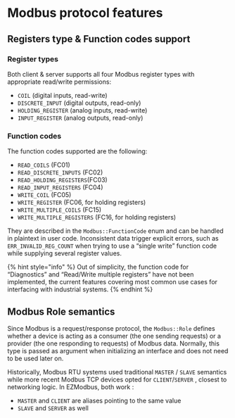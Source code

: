 # Modbus protocol features

## Registers type & Function codes support

### Register types

Both client & server supports all four Modbus register types with appropriate read/write permissions:

* `COIL` (digital inputs, read-write)
* `DISCRETE_INPUT` (digital outputs, read-only)
* `HOLDING_REGISTER` (analog inputs, read-write)
* `INPUT_REGISTER` (analog outputs, read-only)

### Function codes

The function codes supported are the following:

* `READ_COILS` (FC01)
* `READ_DISCRETE_INPUTS` (FC02)
* `READ_HOLDING_REGISTERS`(FC03)
* `READ_INPUT_REGISTERS` (FC04)
* `WRITE_COIL` (FC05)
* `WRITE_REGISTER` (FC06, for holding registers)
* `WRITE_MULTIPLE_COILS` (FC15)
* `WRITE_MULTIPLE_REGISTERS` (FC16, for holding registers)

They are described in the `Modbus::FunctionCode` enum and can be handled in plaintext in user code. Inconsistent data trigger explicit errors, such as `ERR_INVALID_REG_COUNT` when trying to use a “single write” function code while supplying several register values.

{% hint style="info" %}
Out of simplicity, the function code for “Diagnostics” and “Read/Write multiple registers” have not been implemented, the current features covering most common use cases for interfacing with industrial systems.
{% endhint %}

## Modbus Role semantics

Since Modbus is a request/response protocol, the `Modbus::Role` defines whether a device is acting as a consumer (the one sending requests) or a provider (the one responding to requests) of Modbus data. Normally, this type is passed as argument when initializing an interface and does not need to be used later on.

Historically, Modbus RTU systems used traditional `MASTER` / `SLAVE` semantics while more recent Modbus TCP devices opted for `CLIENT`/`SERVER` , closest to networking logic. In EZModbus, both work :

* `MASTER` and `CLIENT` are aliases pointing to the same value
* `SLAVE` and `SERVER` as well
